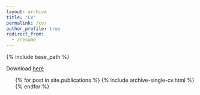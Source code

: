 ```yaml
---
layout: archive
title: "CV"
permalink: /cv/
author_profile: true
redirect_from:
  - /resume
---
```


{% include base_path %}

Download [here](resume.pdf)
<ul>{% for post in site.publications %}
    {% include archive-single-cv.html %}
  {% endfor %}</ul>
  
